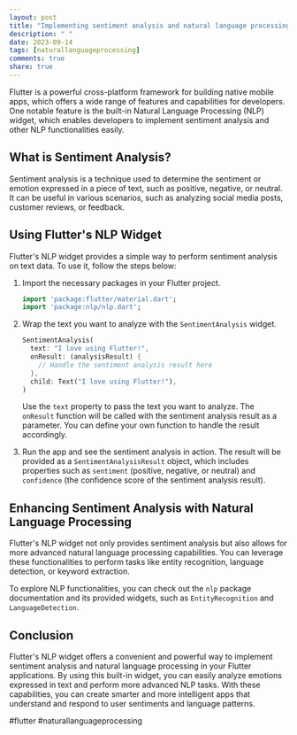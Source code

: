 ```yaml
---
layout: post
title: "Implementing sentiment analysis and natural language processing with Flutter's NLP widget"
description: " "
date: 2023-09-14
tags: [naturallanguageprocessing]
comments: true
share: true
---
```


Flutter is a powerful cross-platform framework for building native mobile apps, which offers a wide range of features and capabilities for developers. One notable feature is the built-in Natural Language Processing (NLP) widget, which enables developers to implement sentiment analysis and other NLP functionalities easily.

## What is Sentiment Analysis?

Sentiment analysis is a technique used to determine the sentiment or emotion expressed in a piece of text, such as positive, negative, or neutral. It can be useful in various scenarios, such as analyzing social media posts, customer reviews, or feedback.

## Using Flutter's NLP Widget

Flutter's NLP widget provides a simple way to perform sentiment analysis on text data. To use it, follow the steps below:

1. Import the necessary packages in your Flutter project.

   ```dart
   import 'package:flutter/material.dart';
   import 'package:nlp/nlp.dart';
   ```

2. Wrap the text you want to analyze with the `SentimentAnalysis` widget.

   ```dart
   SentimentAnalysis(
     text: "I love using Flutter!",
     onResult: (analysisResult) {
       // Handle the sentiment analysis result here
     },
     child: Text("I love using Flutter!"),
   )
   ```
   Use the `text` property to pass the text you want to analyze. The `onResult` function will be called with the sentiment analysis result as a parameter. You can define your own function to handle the result accordingly.

3. Run the app and see the sentiment analysis in action. The result will be provided as a `SentimentAnalysisResult` object, which includes properties such as `sentiment` (positive, negative, or neutral) and `confidence` (the confidence score of the sentiment analysis result).

## Enhancing Sentiment Analysis with Natural Language Processing

Flutter's NLP widget not only provides sentiment analysis but also allows for more advanced natural language processing capabilities. You can leverage these functionalities to perform tasks like entity recognition, language detection, or keyword extraction.

To explore NLP functionalities, you can check out the `nlp` package documentation and its provided widgets, such as `EntityRecognition` and `LanguageDetection`.

## Conclusion

Flutter's NLP widget offers a convenient and powerful way to implement sentiment analysis and natural language processing in your Flutter applications. By using this built-in widget, you can easily analyze emotions expressed in text and perform more advanced NLP tasks. With these capabilities, you can create smarter and more intelligent apps that understand and respond to user sentiments and language patterns.

#flutter #naturallanguageprocessing